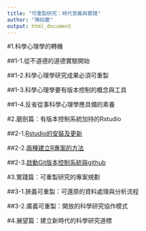 ```yaml
---
title: "可重製研究：時代意義與實踐"
author: "陳紹慶"
output: html_document
---
```


#1.科學心理學的轉機

##1-1.從不道德的道德實驗開始

##1-2.科學心理學研究成果必須可重製

##1-3.科學心理學要有版本控制的概念與工具

##1-4.反省從事科學心理學應具備的素養

#2.磨劍篇：有版本控制系統加持的Rstudio

##2-1.[Rstudio的安裝及更新](./2_init/install.html)

##2-2.[兩種建立R專案的方法](./2_init/Project.html)

##2-3.[啟動Git版本控制系統與github](./2_init/Git.html)

#3.實踐篇：可重製研究的專案規劃

##3-1.狹義可重製：可還原的資料處理與分析流程

##3-2.廣義可重製：開放的科學研究協作模式

#4.展望篇：建立新時代的科學研究道標